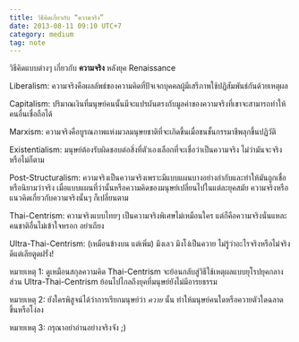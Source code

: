 ```yaml
---
title: วิธีคิดเกี่ยวกับ “ความจริง”
date: 2013-08-11 09:10 UTC+7
category: medium
tag: note
---
```


วิธีคิดแบบต่างๆ เกี่ยวกับ **ความจริง** หลังยุค Renaissance

Liberalism: ความจริงคือผลลัพธ์ของความคิดที่ปัจเจกบุคคลผู้มีเสรีภาพใช้ปฏิสัมพันธ์กันด้วยเหตุผล

Capitalism: ปริมาณเงินที่มนุษย์คนนั้นมีจะแปรผันตรงกับมูลค่าของความจริงที่เขาจะสามารถทำให้คนอื่นเชื่อถือได้

Marxism: ความจริงคือบูรณภาพแห่งมวลมนุษยชาติที่จะเกิดขึ้นเมื่อชนชั้นกรรมาชีพลุกขึ้นปฏิวัติ

Existentialism: มนุษย์ต้องรับผิดชอบต่อสิ่งที่ตัวเองเลือกที่จะเชื่อว่าเป็นความจริง ไม่ว่ามันจะจริงหรือไม่ก็ตาม

Post-Structuralism: ความจริงเป็นความจริงเพราะมีแบบแผนบางอย่างกำกับและทำให้มันถูกเชื่อหรือนิยามว่าจริง เมื่อแบบแผนที่ว่านั้นหรือความคิดของมนุษย์เปลี่ยนไปในแต่ละยุคสมัย ความจริงหรือแนวคิดเกี่ยวกับความจริงนั้นๆ ก็เปลี่ยนตาม

Thai-Centrism: ความจริงแบบไทยๆ เป็นความจริงพิเศษไม่เหมือนใคร แต่ก็คือความจริงนั่นแหละ คนชาติอื่นไม่เข้าใจหรอก อย่าเถียง

Ultra-Thai-Centrism: (เหมือนข้างบน แต่เพิ่ม) มึงเลว มึงโง่เป็นควาย ไม่รู้ว่าอะไรจริงหรือไม่จริง ดีแต่เลียตูดฝรั่ง!

หมายเหตุ 1: ดูเหมือนสกุลความคิด Thai-Centrism จะย้อนกลับสู่วิธีใช้เหตุผลแบบยุโรปยุคกลาง ส่วน Ultra-Thai-Centrism ย้อนไปไกลถึงยุคที่มนุษย์ยังไม่มีอารยธรรม

หมายเหตุ 2: ยังใครพิสูจน์ได้ว่าการเรียกมนุษย์ว่า *ควาย* นั้น ทำให้มนุษย์คนใดหรือควายตัวใดฉลาดขึ้นหรือโง่ลง

หมายเหตุ 3: กรุณาอย่าอ่านอย่างจริงจัง ;)
